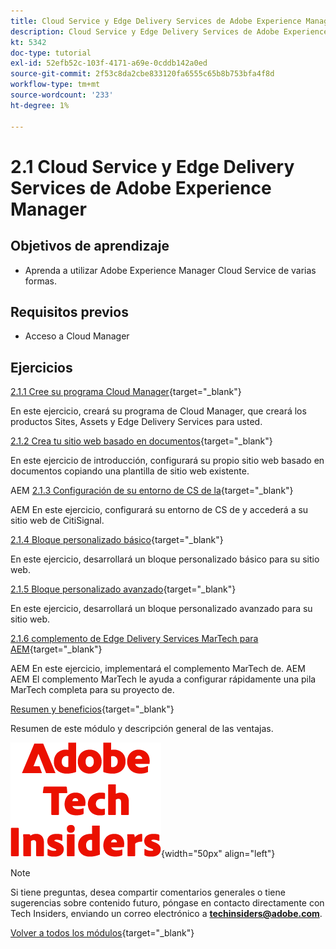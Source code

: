 ```yaml
---
title: Cloud Service y Edge Delivery Services de Adobe Experience Manager
description: Cloud Service y Edge Delivery Services de Adobe Experience Manager
kt: 5342
doc-type: tutorial
exl-id: 52efb52c-103f-4171-a69e-0cddb142a0ed
source-git-commit: 2f53c8da2cbe833120fa6555c65b8b753bfa4f8d
workflow-type: tm+mt
source-wordcount: '233'
ht-degree: 1%

---
```


# 2.1 Cloud Service y Edge Delivery Services de Adobe Experience Manager

## Objetivos de aprendizaje

- Aprenda a utilizar Adobe Experience Manager Cloud Service de varias formas.

## Requisitos previos

- Acceso a Cloud Manager

## Ejercicios

[2.1.1 Cree su programa Cloud Manager](./ex1.md){target="_blank"}

En este ejercicio, creará su programa de Cloud Manager, que creará los productos Sites, Assets y Edge Delivery Services para usted.

[2.1.2 Crea tu sitio web basado en documentos](./ex2.md){target="_blank"}

En este ejercicio de introducción, configurará su propio sitio web basado en documentos copiando una plantilla de sitio web existente.

AEM [2.1.3 Configuración de su entorno de CS de la](./ex3.md){target="_blank"}

AEM En este ejercicio, configurará su entorno de CS de y accederá a su sitio web de CitiSignal.

[2.1.4 Bloque personalizado básico](./ex4.md){target="_blank"}

En este ejercicio, desarrollará un bloque personalizado básico para su sitio web.

[2.1.5 Bloque personalizado avanzado](./ex5.md){target="_blank"}

En este ejercicio, desarrollará un bloque personalizado avanzado para su sitio web.

[2.1.6 complemento de Edge Delivery Services MarTech para AEM](./ex6.md){target="_blank"}

AEM En este ejercicio, implementará el complemento MarTech de. AEM AEM El complemento MarTech le ayuda a configurar rápidamente una pila MarTech completa para su proyecto de.

[Resumen y beneficios](./summary.md){target="_blank"}

Resumen de este módulo y descripción general de las ventajas.

![Perspectivas técnicas](./../../../assets/images/techinsiders.png){width="50px" align="left"}

>[!NOTE]
>
>Si tiene preguntas, desea compartir comentarios generales o tiene sugerencias sobre contenido futuro, póngase en contacto directamente con Tech Insiders, enviando un correo electrónico a **techinsiders@adobe.com**.

[Volver a todos los módulos](../../../overview.md){target="_blank"}
